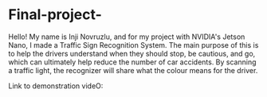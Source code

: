 # Final-project-
Hello! My name is Inji Novruzlu, and for my project with NVIDIA's Jetson Nano, I made a Traffic Sign Recognition System. The main purpose of this is to help the drivers understand when they should stop, be cautious, and go, which can ultimately help reduce the number of car accidents. By scanning a traffic light, the recognizer will share what the colour means for the driver. 

Link to demonstration videO:
